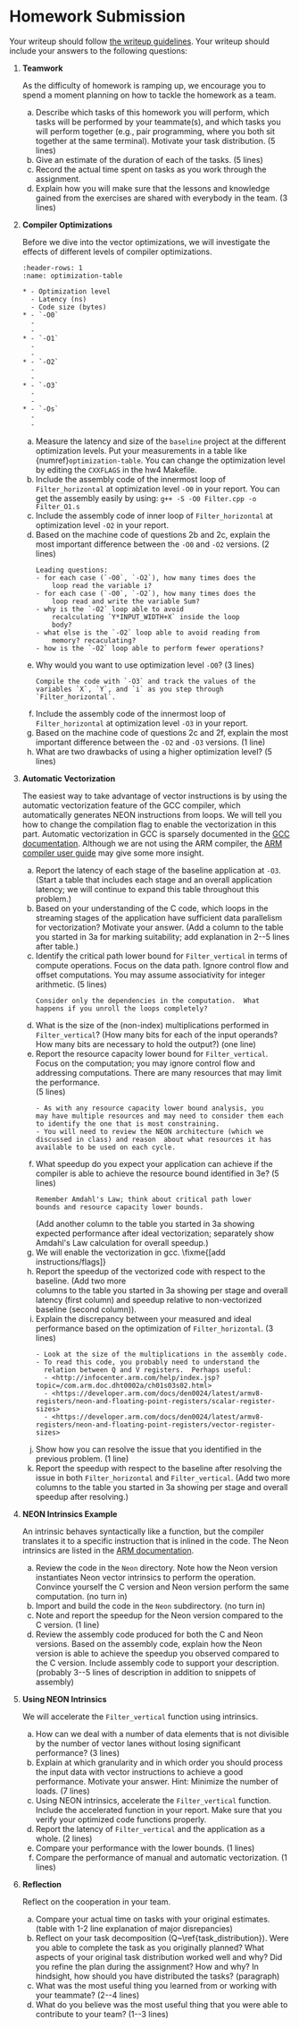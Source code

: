 # Homework Submission

Your writeup should follow [the writeup guidelines](../writeup_guidelines).
Your writeup should include your answers to the following questions:

<style type="text/css">
    ol { list-style-type: decimal; }
    ol ol { list-style-type: lower-alpha; }
    ol ol ol { list-style-type: lower-roman; }
</style>

1. **Teamwork**

    As the difficulty of homework is ramping up, we encourage you to spend
    a moment planning on how to tackle the homework as a team.
    1. Describe which tasks of this homework you will perform, which
        tasks will be performed by your teammate(s), and which tasks
        you will perform together (e.g., pair programming, where you
        both sit together at the same terminal).  Motivate your task
        distribution. (5 lines)
    2. Give an estimate of the duration of each of the tasks. (5 lines)
    3. Record the actual time spent on tasks as you work through
        the assignment.
    4. Explain how you will make sure that the lessons and
        knowledge gained from the exercises are shared with
        everybody in the team. (3 lines)

2. **Compiler Optimizations**
    
    Before we dive into the vector optimizations, we will investigate the
    effects of different levels of compiler optimizations.
    ```{list-table} Latency and Code size per Optimization Level
    :header-rows: 1
    :name: optimization-table

    * - Optimization level
      - Latency (ns)
      - Code size (bytes)
    * - `-O0`
      -  
      -  
    * - `-O1`
      -  
      -  
    * - `-O2`
      -  
      -  
    * - `-O3`
      -  
      -  
    * - `-Os`
      -  
      -  
    ```
    1. Measure the latency and size of the `baseline` project at the
        different optimization levels. Put your measurements in a table like
        {numref}`optimization-table`. You can change
        the optimization level by editing the `CXXFLAGS` in the hw4 Makefile.
    2. Include the assembly code of the innermost loop of `Filter_horizontal`
        at optimization level `-O0` in your report. You can get the assembly
        easily by using: `g++ -S -O0 Filter.cpp -o Filter_O1.s`
    3. Include the assembly code of inner loop of `Filter_horizontal` at optimization level 
        `-O2` in your report.
    4. Based on the machine code of questions 2b and 2c, explain the most important 
        difference between the `-O0` and `-O2` versions. (2 lines)
        ```{hint}
        Leading questions:
        - for each case (`-O0`, `-O2`), how many times does the
            loop read the variable i?
        - for each case (`-O0`, `-O2`), how many times does the
            loop read and write the variable Sum?
        - why is the `-O2` loop able to avoid
            recalculating `Y*INPUT_WIDTH+X` inside the loop
            body? 
        - what else is the `-O2` loop able to avoid reading from
            memory? recaculating?
        - how is the `-O2` loop able to perform fewer operations?
        ```
    5. Why would you want to use optimization level `-O0`? (3 lines)
        ```{hint}
        Compile the code with `-O3` and track the values of the
        variables `X`, `Y`, and `i` as you step through
        `Filter_horizontal`.  
        ```
    6. Include the assembly code of the innermost loop of
        `Filter_horizontal` at optimization level `-O3` in your report.
    7. Based on the machine code of questions 2c and
        2f, explain the most important difference between the
        `-O2` and `-O3` versions. (1 line)
    8. What are two drawbacks of using a higher optimization level? (5 lines)

3. **Automatic Vectorization**
    
    The easiest way to take advantage of vector instructions is by using
    the automatic vectorization feature of the GCC compiler, which
    automatically generates NEON instructions from loops.
	We will tell you how to change the compilation flag to enable the vectorization in this part.
    Automatic vectorization in GCC is sparsely documented in the [GCC documentation](https://gcc.gnu.org/projects/tree-ssa/vectorization.html).
    Although we are not using the ARM compiler, the
    [ARM compiler user guide](http://infocenter.arm.com/help/topic/com.arm.doc.dui0472m/chr1359124204202.html)
    may give some more insight.
    1. Report the latency of each stage of the baseline application at
        `-O3`. (Start a table that includes each stage and an
        overall application latency; we will continue to expand this
        table throughout this problem.)
    2. Based on your understanding of the C code, which loops in
        the streaming stages of the application have 
        sufficient data parallelism for vectorization?  Motivate your answer.
        (Add a column to the table you started in
        3a for marking suitability; add explanation in 2--5 lines after table.)
    3. Identify the critical path lower bound for `Filter_vertical` in
        terms of compute operations.  Focus on the data path.  Ignore
        control flow and offset computations. You may assume
        associativity for integer arithmetic. (5 lines)
        ```{hint}
        Consider only the dependencies in the computation.  What
        happens if you unroll the loops completely?
        ```
    4. What is the size of the (non-index) multiplications performed in
        `Filter_vertical`?  (How many bits for each of the input
        operands?  How many bits are necessary to hold the output?)
        (one line)
    5. Report the resource capacity lower bound for
        `Filter_vertical`. Focus on the computation; you may ignore control flow and
        addressing computations. There are many resources that may limit the performance.  
        (5 lines)
        ```{hint}
        - As with any resource capacity lower bound analysis, you
        may have multiple resources and may need to consider them each
        to identify the one that is most constraining.
        - You will need to review the NEON architecture (which we
        discussed in class) and reason  about what resources it has
        available to be used on each cycle.
        ```
    6. What speedup do you expect your application can achieve if the compiler is able to 
        achieve the resource bound identified in 3e? (5 lines)
        ```{hint}
        Remember Amdahl's Law; think about critical path lower
        bounds and resource capacity lower bounds.
        ```
        (Add another column to the table you started in 3a showing expected performance after
        ideal vectorization; separately show Amdahl's Law calculation for overall speedup.)
    7. We will enable the vectorization in gcc.  \fixme{[add instructions/flags]}
    8. Report the speedup of the vectorized code with respect to the baseline. (Add two more  
        columns to the table you started in
        3a showing per stage and overall
        latency (first column) and speedup relative to non-vectorized
        baseline (second column)).
    9. Explain the discrepancy between your measured and ideal
        performance based on the optimization of `Filter_horizontal`.
        (3 lines)
        ```{hint}
        - Look at the size of the multiplications in the assembly code.
        - To read this code, you probably need to understand the
          relation between Q and V registers.  Perhaps useful:
          - <http://infocenter.arm.com/help/index.jsp?topic=/com.arm.doc.dht0002a/ch01s03s02.html>
          - <https://developer.arm.com/docs/den0024/latest/armv8-registers/neon-and-floating-point-registers/scalar-register-sizes>
          - <https://developer.arm.com/docs/den0024/latest/armv8-registers/neon-and-floating-point-registers/vector-register-sizes>
        ```
    10. Show how you can resolve the issue that you identified in
        the previous problem. (1 line)
    11. Report the speedup with respect to the baseline after resolving
        the issue in both `Filter_horizontal` and `Filter_vertical`.
        (Add two more columns to the table you started in
        3a showing per stage and overall speedup after resolving.)

4. **NEON Intrinsics Example**

    An intrinsic behaves syntactically like a function, but the compiler translates it to a specific instruction that is inlined in the code. The Neon intrinsics are listed in the
    [ARM documentation](http://infocenter.arm.com/help/topic/com.arm.doc.dui0472m/chr1359125038862.html).
    1. Review the code in the `Neon` directory.  Note how the
        Neon version instantiates Neon vector intrinsics to perform
        the operation.  Convince yourself the C version and Neon
        version perform the same computation. (no turn in)
    2. Import and build the code in the `Neon` subdirectory. (no turn in)
    3. Note and report the speedup for the Neon version compared
        to the C version. (1 line)
    4. Review the assembly code produced for both the C and Neon
        versions.  Based on the assembly code, explain how the Neon
        version is able to achieve the speedup you observed compared to
        the C version.  Include assembly code to support your
        description.  (probably 3--5 lines of description in addition to
        snippets of assembly)

5. **Using NEON Intrinsics**
    
    We will accelerate the `Filter_vertical` function using intrinsics.
    1. How can we deal with a number of data elements that is not divisible
        by the number of vector lanes without losing significant
        performance? (3 lines)
    2. Explain at which granularity and in which order you should
        process the input data with vector instructions to achieve a good
        performance.  Motivate your answer.  Hint: Minimize the number of
        loads. (7 lines)
    3. Using NEON intrinsics, accelerate the `Filter_vertical`
        function.  Include the accelerated function in your report.  Make
        sure that you verify your optimized code functions properly.
    4. Report the latency of `Filter_vertical` and the application
        as a whole. (2 lines)
    5. Compare your performance with the lower bounds. (1 lines)
    6. Compare the performance of manual and automatic vectorization. (1 lines)

6. **Reflection**

    Reflect on the cooperation in your team.
    1. Compare your actual time on tasks with your original
        estimates. (table with 1-2 line explanation of major disrepancies)
    2. Reflect on your task decomposition (Q~\ref{task_distribution}).
        Were you able to complete the task as you originally planned?
        What aspects of your original task distribution worked well and why?
        Did you refine the plan during the assignment? How and why?  In
        hindsight, how should you have distributed the tasks? (paragraph)
    3. What was the most useful thing you learned from or working with
        your teammate? (2--4 lines)
    4. What do you believe was the most useful thing that you were
        able to  contribute to your team? (1--3 lines)


